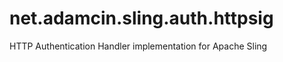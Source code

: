 net.adamcin.sling.auth.httpsig
==============================

HTTP Authentication Handler implementation for Apache Sling
